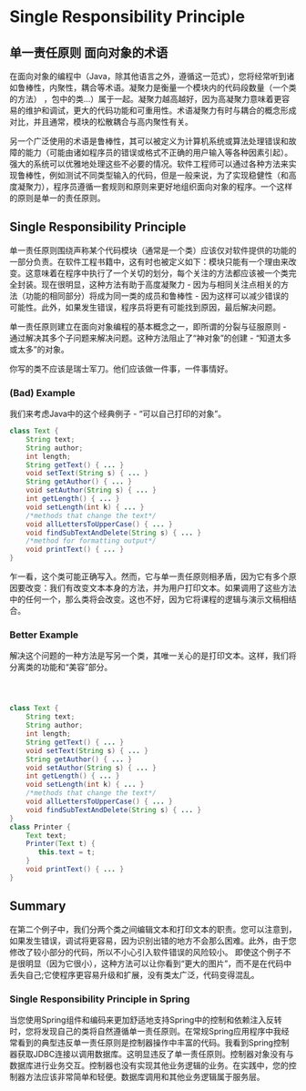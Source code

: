 # Single Responsibility Principle

## 单一责任原则 面向对象的术语

在面向对象的编程中（Java，除其他语言之外，遵循这一范式），您将经常听到诸如鲁棒性，内聚性，耦合等术语。凝聚力是衡量一个模块内的代码段数量（一个类的方法） ，包中的类...）属于一起。凝聚力越高越好，因为高凝聚力意味着更容易的维护和调试，更大的代码功能和可重用性。术语凝聚力有时与耦合的概念形成对比，并且通常，模块的松散耦合与高内聚性有关。

另一个广泛使用的术语是鲁棒性，其可以被定义为计算机系统或算法处理错误和故障的能力（可能由诸如程序员的错误或格式不正确的用户输入等各种因素引起）。强大的系统可以优雅地处理这些不必要的情况。软件工程师可以通过各种方法来实现鲁棒性，例如测试不同类型输入的代码，但是一般来说，为了实现稳健性（和高度凝聚力），程序员遵循一套规则和原则来更好地组织面向对象的程序。一个这样的原则是单一的责任原则。



## Single Responsibility Principle

单一责任原则围绕声称某个代码模块（通常是一个类）应该仅对软件提供的功能的一部分负责。在软件工程书籍中，这有时也被定义如下：模块只能有一个理由来改变。这意味着在程序中执行了一个关切的划分，每个关注的方法都应该被一个类完全封装。现在很明显，这种方法有助于高度凝聚力 - 因为与相同关注点相关的方法（功能的相同部分）将成为同一类的成员和鲁棒性 - 因为这样可以减少错误的可能性。此外，如果发生错误，程序员将更有可能找到原因，最后解决问题。

单一责任原则建立在面向对象编程的基本概念之一，即所谓的分裂与征服原则 - 通过解决其多个子问题来解决问题。这种方法阻止了“神对象”的创建 - “知道太多或太多”的对象。

你写的类不应该是瑞士军刀。他们应该做一件事，一件事情好。
### (Bad) Example

我们来考虑Java中的这个经典例子 - “可以自己打印的对象”。

```java
class Text {
    String text;
    String author;
    int length;
    String getText() { ... }
    void setText(String s) { ... }
    String getAuthor() { ... }
    void setAuthor(String s) { ... }
    int getLength() { ... }
    void setLength(int k) { ... }
    /*methods that change the text*/
    void allLettersToUpperCase() { ... }
    void findSubTextAndDelete(String s) { ... }
    /*method for formatting output*/
    void printText() { ... }
}
```

乍一看，这个类可能正确写入。然而，它与单一责任原则相矛盾，因为它有多个原因要改变：我们有改变文本本身的方法，并为用户打印文本。如果调用了这些方法中的任何一个，那么类将会改变。这也不好，因为它将课程的逻辑与演示文稿相结合。
### Better Example

解决这个问题的一种方法是写另一个类，其唯一关心的是打印文本。这样，我们将分离类的功能和“美容”部分。
```java



class Text {
    String text;
    String author;
    int length;
    String getText() { ... }
    void setText(String s) { ... }
    String getAuthor() { ... }
    void setAuthor(String s) { ... }
    int getLength() { ... }
    void setLength(int k) { ... }
    /*methods that change the text*/
    void allLettersToUpperCase() { ... }
    void findSubTextAndDelete(String s) { ... }
}
class Printer {
    Text text;
    Printer(Text t) {
       this.text = t;
    }
    void printText() { ... }
}

```


## Summary

在第二个例子中，我们分两个类之间编辑文本和打印文本的职责。您可以注意到，如果发生错误，调试将更容易，因为识别出错的地方不会那么困难。此外，由于您修改了较小部分的代码，所以不小心引入软件错误的风险较小。
即使这个例子不是很明显（因为它很小），这种方法可以让你看到“更大的图片”，而不是在代码中丢失自己;它使程序更容易升级和扩展，没有类太广泛，代码变得混乱。
### Single Responsibility Principle in Spring
当您使用Spring组件和编码来更加舒适地支持Spring中的控制和依赖注入反转时，您将发现自己的类将自然遵循单一责任原则。在常规Spring应用程序中我经常看到的典型违反单一责任原则是控制器操作中丰富的代码。我看到Spring控制器获取JDBC连接以调用数据库。这明显违反了单一责任原则。控制器对象没有与数据库进行业务交互。控制器也没有实现其他业务逻辑的业务。在实践中，您的控制器方法应该非常简单和轻便。数据库调用和其他业务逻辑属于服务层。